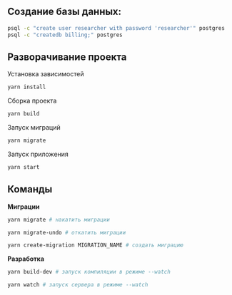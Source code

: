 ## Создание базы данных:

```sh
psql -c "create user researcher with password 'researcher'" postgres
psql -c "createdb billing;" postgres
```
## Разворачивание проекта

Установка зависимостей

```sh
yarn install
```
Сборка проекта

```sh
yarn build
```

Запуск миграций

```sh
yarn migrate
```

Запуск приложения
```sh
yarn start
```

## Команды

**Миграции**

```sh
yarn migrate # накатить миграции

yarn migrate-undo # откатить миграции

yarn create-migration MIGRATION_NAME # создать миграцию
```

**Разработка**
```sh
yarn build-dev # запуск компиляции в режиме --watch

yarn watch # запуск сервера в режиме --watch
```
